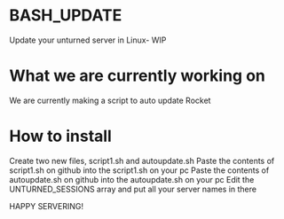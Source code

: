 # BASH_UPDATE
Update your unturned server in Linux- WIP

# What we are currently working on
We are currently making a script to auto update Rocket

# How to install
Create two new files, script1.sh and autoupdate.sh
Paste the contents of script1.sh on github into the script1.sh on your pc
Paste the contents of autoupdate.sh on github into the autoupdate.sh on your pc
Edit the UNTURNED_SESSIONS array and put all your server names in there

HAPPY SERVERING!
